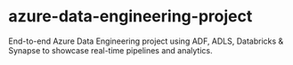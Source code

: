 # azure-data-engineering-project
End-to-end Azure Data Engineering project using ADF, ADLS, Databricks &amp; Synapse to showcase real-time pipelines and analytics.
